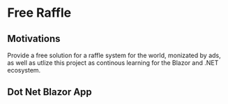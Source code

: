 # Free Raffle

## Motivations

Provide a free solution for a raffle system for the world, monizated by ads, as well as utlize this project as
continous learning for the Blazor and .NET ecosystem.

## Dot Net Blazor App

